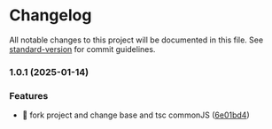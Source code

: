 # Changelog

All notable changes to this project will be documented in this file. See [standard-version](https://github.com/conventional-changelog/standard-version) for commit guidelines.

### 1.0.1 (2025-01-14)


### Features

* 🎸 fork project and change base and tsc commonJS ([6e01bd4](https://github.com/LuckyFBB/dt-intl/commit/6e01bd41045398dcd966182dc8089f7bbf6d3db9))

